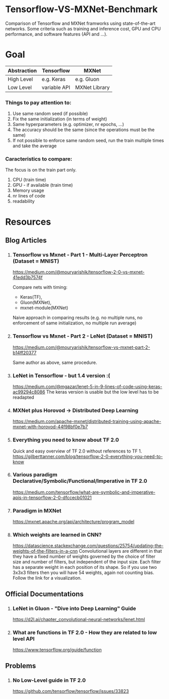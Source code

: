 # Tensorflow-VS-MXNet-Benchmark
Comparison of Tensorflow and MXNet framworks using state-of-the-art networks. Some criteria such as training and inference cost, GPU and CPU performance, and software features (API and ...).

# Goal
Abstraction |Tensorflow | MXNet
-------------|--------------|--------------
High Level | e.g. Keras | e.g. Gluon
Low Level | variable API | MXNet Library

### Things to pay attention to:
1. Use same random seed (if possible)
1. Fix the same initialization (in terms of weight)
1. Same hyperparameters (e.g. optimizer, nr epochs, ...)
1. The accuracy should be the same (since the operations must be the same)
1. If not possible to enforce same random seed, run the train multiple times and take the average

### Caracteristics to compare:
The focus is on the train part only.
1. CPU (train time)
1. GPU - if available (train time)
1. Memory usage 
1. nr lines of code
1. readability


# Resources

## Blog Articles

1. ### Tensorflow vs Mxnet - Part 1 - Multi-Layer Perceptron (Dataset = MNIST)
    https://medium.com/@mouryarishik/tensorflow-2-0-vs-mxnet-41edd3b7574f

    Compare nets with timing: 
    * Keras(TF), 
    * Gluon(MXNet), 
    * mxnet-module(MXNet)

    Naive approach in comparing results (e.g. no multiple runs, no enforcement of same initialization, no multiple run average)

1. ### Tensorflow vs Mxnet - Part 2 - LeNet (Dataset = MNIST)
    https://medium.com/@mouryarishik/tensorflow-vs-mxnet-part-2-b14ff20377

    Same author as above, same procedure.

1. ### LeNet in Tensorflow - but 1.4 version :(
    https://medium.com/@mgazar/lenet-5-in-9-lines-of-code-using-keras-ac99294c8086
    The keras version is usable but the low level has to be readapted

1. ### MXNet plus Horovod -> Distributed Deep Learning
    https://medium.com/apache-mxnet/distributed-training-using-apache-mxnet-with-horovod-44f98bf0e7b7

1. ### Everything you need to know about TF 2.0
    Quick and easy overview of TF 2.0 without references to TF 1.
    https://gilberttanner.com/blog/tensorflow-2-0-everything-you-need-to-know

1. ### Various paradigm Declarative/Symbolic/Functional/Imperative in TF 2.0
    https://medium.com/tensorflow/what-are-symbolic-and-imperative-apis-in-tensorflow-2-0-dfccecb01021

1. ### Paradigm in MXNet
    https://mxnet.apache.org/api/architecture/program_model
    
1. ### Which weights are learned in CNN?
    https://datascience.stackexchange.com/questions/25754/updating-the-weights-of-the-filters-in-a-cnn
    Convolutional layers are different in that they have a fixed number of weights governed by the choice of filter size and number of filters, but independent of the input size.
    Each filter has a separate weight in each position of its shape. So if you use two 3x3x3 filters then you will have 54 weights, again not counting bias. 
    Follow the link for a visualization.

## Official Documentations

1. ### LeNet in Gluon - "Dive into Deep Learning" Guide
    https://d2l.ai/chapter_convolutional-neural-networks/lenet.html

1. ### What are functions in TF 2.0 - How they are related to low level API
    https://www.tensorflow.org/guide/function 

## Problems

1. ### No Low-Level guide in TF 2.0
    https://github.com/tensorflow/tensorflow/issues/33823
    
